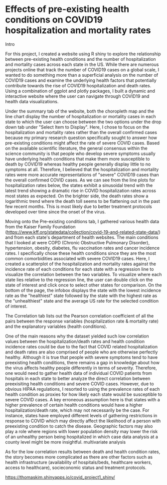 # Effects of pre-existing health conditions on COVID19 hospitalization and mortality rates

Intro

For this project, I created a website using R shiny to explore the relationship between pre-existing health conditions and the number of hospitalization and mortality cases across each state in the US. While there are numerous projects online that track the number of COVID19 cases on a global scale, I wanted to do something more than a superficial analysis on the number of COVID19 cases and examine the underlying health factors that potentially contribute towards the rise of COVID19 hospitalization and death rates. Using a combination of ggplot and plotly packages, I built a dynamic and interactive website where the user can navigate through COVID19 and health data visualizations. 

Under the summary tab of the website, both the choropleth map and the line chart display the number of hospitalization or mortality cases in each state to which the user can choose between the two options under the drop down tab under "Select Item to Display". Here, I chose to focus on the hospitalization and mortality rates rather than the overall confirmed cases because my primary research question specifically sought to answer how pre-existing conditions might affect the rate of severe COVID cases. Based on the available scientific literature, the general consensus within the science community is that people who develop severe symptoms usually have underlying health conditions that make them more susceptible to death by COVID19 whereas healthy people generally display little to no symptoms at all. Therefore, I believed that the hospitalization and mortality rates were more accurate representations of "severe" COVID19 cases than the overall confirmed COVID cases. As we can see from the line plots for hospitalization rates below, the states exhibit a sinusoidal trend with the latest trend showing a dramatic rise in COVID hospitalization rates across most states as expected. On the brighter side, the death rates show a logarithmic trend where the death toll seems to be flattening out in the past few recent months. This is most likely due to better treatment protocols developed over time since the onset of the virus. 

Moving onto the Pre-existing conditions tab, I gathered various health data from the Kaiser Family Foundation (https://www.kff.org/statedata/collection/covid-19-and-related-state-data/) and from each state's department of health websites. The main conditions that I looked at were COPD (Chronic Obstructive Pulmonary Disorder), hypertension, obesity, diabetes, flu vaccination rates and cancer incidence rates. I specifically chose these health conditions since they are the most common comorbidities associated with severe COVID19 cases. Here, I created a scatterplot of the hospitalization and mortality rates against the incidence rate of each conditions for each state with a regression line to visualize the correlation between the two variables. To visualize where each state lies relative to the regression line, the user can double click on the state of interest and click once to select other states for comparison. On the bottom of the page, the infobox displays the state with the lowest incidence rate as the "healthiest" state followed by the state with the highest rate as the "unhealthiest" state and the average US rate for the selected condition of interest. 

The Correlation tab lists out the Pearson correlation coefficient of all the pairs between the response variables (hospitalization rate & mortality rate) and the explanatory variables (health conditions). 

One of the main reasons why the dataset yielded such low correlation values between the hospitalization/death rates and health condition incidence rates could be due to the fact that COVID related hospitalization and death rates are also comprised of people who are otherwise perfectly healthy. Although it is true that people with severe symptoms tend to have preexisting health conditions, there remains a gap in knowledge about how the virus affects healthy people differently in terms of severity. Therefore, one would need to gather health data of individual COVID patients from hospitals in each state to better analyze the direct correlation between preexisiting health conditions and severe COVID cases. However, due to obvious HIPAA regulations, I resorted to using the prevalence rates of each health condition as proxies for how likely each state would be susceptible to severe COVID cases. A key erroneous assumption here is that states with a higher prevalence of certain health conditions would have a higher hospitalization/death rate, which may not necessarily be the case. For instance, states have employed different levels of gathering restrictions in response to COVID which may directly affect the likelihood of a person with preexisting condition to catch the disease. Geographic factors may also play a role where regions with lower population density may lower the risk of an unhealthy person being hospitalized in which case data analysis at a county level might be more insightful. 
multivariate analysis
 

As for the low correlation results between death and health condition rates, the story becomes more complicated as there are other factors such as health infrastructure (availability of hospitals/beds, healthcare workers, access to healthcare), socieconomic status and treatment protocols.


https://thomaskim.shinyapps.io/covid_project1_shiny/

